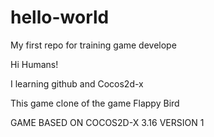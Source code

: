 # hello-world
My first repo for training game develope

Hi Humans!

I learning github and Cocos2d-x

This game clone of the game Flappy Bird

GAME BASED ON COCOS2D-X 3.16 VERSION
1
